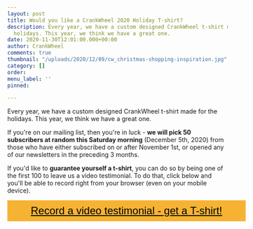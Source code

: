 ```yaml
---
layout: post
title: Would you like a CrankWheel 2020 Holiday T-shirt?
description: Every year, we have a custom designed CrankWheel t-shirt made for the
  holidays. This year, we think we have a great one.
date: 2020-11-30T12:01:00.000+00:00
author: CrankWheel
comments: true
thumbnail: "/uploads/2020/12/09/cw_christmas-shopping-inspiration.jpg"
category: []
order: 
menu_label: ''
pinned: 

---
```

Every year, we have a custom designed CrankWheel t-shirt made for the holidays. This year, we think we have a great one.

If you're on our mailing list, then you're in luck - **we will pick 50 subscribers at random this Saturday morning** (December 5th, 2020) from those who have either subscribed on or after November 1st, or opened any of our newsletters in the preceding 3 months.

If you'd like to **guarantee yourself a t-shirt**, you can do so by being one of the first 100 to leave us a video testimonial. To do that, click below and you'll be able to record right from your browser (even on your mobile device).

<style> .btn-signup { padding-top: 11px !important; border-radius: 0px !important; background-color: #f6b333; text-align: center; padding: 10px 20px !important; border: 0px !important; width: 100%; margin-bottom: 20px; } .btn-signup a { color: black !important; font-family: 'Titillium Web', sans-serif; font-size: 24px !important; font-weight: normal !important; } </style>

<div class="btn-signup"><a style="cursor: pointer;" href="https://secure.boast.io/site/kudos/5NEPD4">Record a video testimonial - get a T-shirt!</a></div>